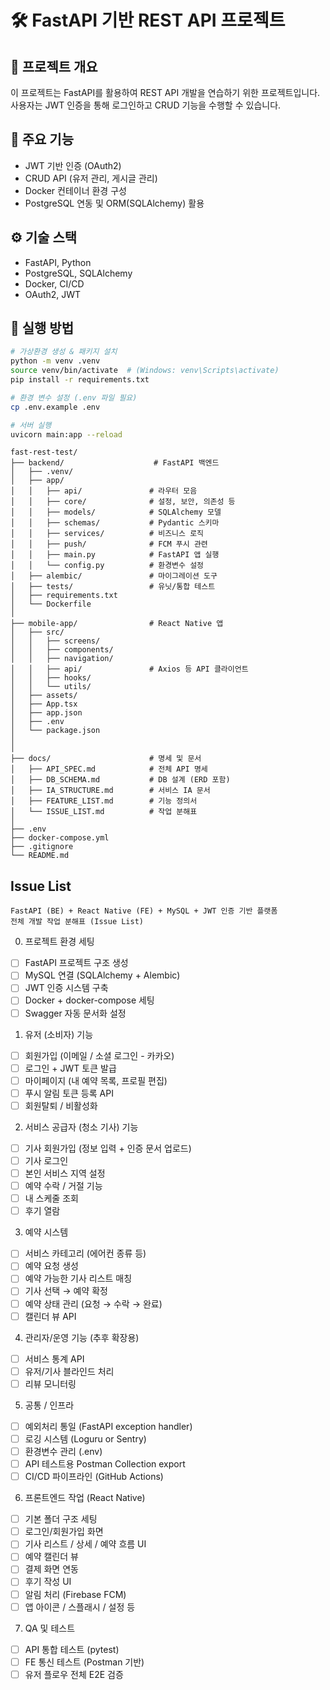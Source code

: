# 🛠 FastAPI 기반 REST API 프로젝트

## 📌 프로젝트 개요
이 프로젝트는 FastAPI를 활용하여 REST API 개발을 연습하기 위한 프로젝트입니다.  
사용자는 JWT 인증을 통해 로그인하고 CRUD 기능을 수행할 수 있습니다.  

## 🚀 주요 기능
- JWT 기반 인증 (OAuth2)
- CRUD API (유저 관리, 게시글 관리)
- Docker 컨테이너 환경 구성
- PostgreSQL 연동 및 ORM(SQLAlchemy) 활용

## ⚙️ 기술 스택
- FastAPI, Python
- PostgreSQL, SQLAlchemy
- Docker, CI/CD
- OAuth2, JWT


## 🔧 실행 방법
```bash
# 가상환경 생성 & 패키지 설치
python -m venv .venv
source venv/bin/activate  # (Windows: venv\Scripts\activate)
pip install -r requirements.txt

# 환경 변수 설정 (.env 파일 필요)
cp .env.example .env

# 서버 실행
uvicorn main:app --reload
```

```
fast-rest-test/
├── backend/                    # FastAPI 백엔드
│   ├── .venv/
│   ├── app/
│   │   ├── api/               # 라우터 모음
│   │   ├── core/              # 설정, 보안, 의존성 등
│   │   ├── models/            # SQLAlchemy 모델
│   │   ├── schemas/           # Pydantic 스키마
│   │   ├── services/          # 비즈니스 로직
│   │   ├── push/              # FCM 푸시 관련
│   │   ├── main.py            # FastAPI 앱 실행
│   │   └── config.py          # 환경변수 설정
│   ├── alembic/               # 마이그레이션 도구
│   ├── tests/                 # 유닛/통합 테스트
│   ├── requirements.txt
│   └── Dockerfile
│
├── mobile-app/                # React Native 앱
│   ├── src/
│   │   ├── screens/
│   │   ├── components/
│   │   ├── navigation/
│   │   ├── api/               # Axios 등 API 클라이언트
│   │   ├── hooks/
│   │   └── utils/
│   ├── assets/
│   ├── App.tsx
│   ├── app.json
│   ├── .env
│   └── package.json
│
│
├── docs/                      # 명세 및 문서
│   ├── API_SPEC.md            # 전체 API 명세
│   ├── DB_SCHEMA.md           # DB 설계 (ERD 포함)
│   ├── IA_STRUCTURE.md        # 서비스 IA 문서
│   ├── FEATURE_LIST.md        # 기능 정의서
│   └── ISSUE_LIST.md          # 작업 분해표
│
├── .env
├── docker-compose.yml
├── .gitignore
└── README.md
```

## Issue List

	FastAPI (BE) + React Native (FE) + MySQL + JWT 인증 기반 플랫폼
	전체 개발 작업 분해표 (Issue List) 

0. 프로젝트 환경 세팅
- [ ] FastAPI 프로젝트 구조 생성
- [ ] MySQL 연결 (SQLAlchemy + Alembic)
- [ ] JWT 인증 시스템 구축
- [ ] Docker + docker-compose 세팅
- [ ] Swagger 자동 문서화 설정

1. 유저 (소비자) 기능
- [ ] 회원가입 (이메일 / 소셜 로그인 - 카카오)
- [ ] 로그인 + JWT 토큰 발급
- [ ] 마이페이지 (내 예약 목록, 프로필 편집)
- [ ] 푸시 알림 토큰 등록 API
- [ ] 회원탈퇴 / 비활성화

2. 서비스 공급자 (청소 기사) 기능
- [ ] 기사 회원가입 (정보 입력 + 인증 문서 업로드)
- [ ] 기사 로그인
- [ ] 본인 서비스 지역 설정
- [ ] 예약 수락 / 거절 기능
- [ ] 내 스케줄 조회
- [ ] 후기 열람

3. 예약 시스템
- [ ] 서비스 카테고리 (에어컨 종류 등)
- [ ] 예약 요청 생성
- [ ] 예약 가능한 기사 리스트 매칭
- [ ] 기사 선택 → 예약 확정
- [ ] 예약 상태 관리 (요청 → 수락 → 완료)
- [ ] 캘린더 뷰 API

4. 관리자/운영 기능 (추후 확장용)
- [ ] 서비스 통계 API
- [ ] 유저/기사 블라인드 처리
- [ ] 리뷰 모니터링

5. 공통 / 인프라
- [ ] 예외처리 통일 (FastAPI exception handler)
- [ ] 로깅 시스템 (Loguru or Sentry)
- [ ] 환경변수 관리 (.env)
- [ ] API 테스트용 Postman Collection export
- [ ] CI/CD 파이프라인 (GitHub Actions)

6. 프론트엔드 작업 (React Native)
- [ ] 기본 폴더 구조 세팅
- [ ] 로그인/회원가입 화면
- [ ] 기사 리스트 / 상세 / 예약 흐름 UI
- [ ] 예약 캘린더 뷰
- [ ] 결제 화면 연동
- [ ] 후기 작성 UI
- [ ] 알림 처리 (Firebase FCM)
- [ ] 앱 아이콘 / 스플래시 / 설정 등

7. QA 및 테스트
- [ ] API 통합 테스트 (pytest)
- [ ] FE 통신 테스트 (Postman 기반)
- [ ] 유저 플로우 전체 E2E 검증